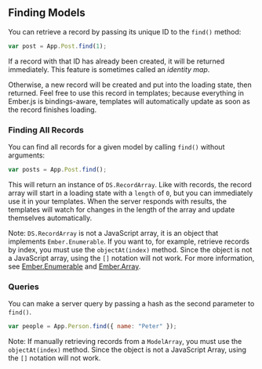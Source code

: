 ## Finding Models

You can retrieve a record by passing its unique ID to the `find()` method:

```js
var post = App.Post.find(1);
```

If a record with that ID has already been created, it will be returned
immediately. This feature is sometimes called an _identity map_.

Otherwise, a new record will be created and put into the loading
state, then returned. Feel free to use this record in templates; because
everything in Ember.js is bindings-aware, templates will automatically
update as soon as the record finishes loading.

### Finding All Records

You can find all records for a given model by calling `find()` without
arguments:

```js
var posts = App.Post.find();
```

This will return an instance of `DS.RecordArray`. Like with records, the
record array will start in a loading state with a `length` of `0`, but
you can immediately use it in your templates. When the server responds
with results, the templates will watch for changes in the length of the
array and update themselves automatically.

Note: `DS.RecordArray` is not a JavaScript array, it is an object that
implements `Ember.Enumerable`. If you want to, for example, retrieve
records by index, you must use the `objectAt(index)` method. Since the
object is not a JavaScript array, using the `[]` notation will not work.
For more information, see [Ember.Enumerable][1] and [Ember.Array][2].

[1]: http://emberjs.com/api/classes/Ember.Enumerable.html
[2]: http://emberjs.com/api/classes/Ember.Array.html

### Queries

You can make a server query by passing a hash as the second parameter to
`find()`.

```js
var people = App.Person.find({ name: "Peter" });
```

Note: If manually retrieving records from a `ModelArray`, you must use
the `objectAt(index)` method. Since the object is not a JavaScript Array,
using the `[]` notation will not work.
